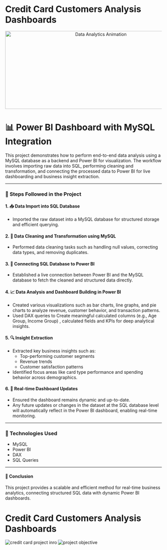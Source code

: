 
 # Credit Card Customers Analysis Dashboards

<div align="center">
<img src="https://i.pinimg.com/originals/fc/71/63/fc71635c7f1b09ed30413f59bb749582.gif" alt="Data Analytics Animation" width="600" height="250"/>
</div>

# 📊 Power BI Dashboard with MySQL Integration

This project demonstrates how to perform end-to-end data analysis using a MySQL database as a backend and Power BI for visualization. The workflow involves importing raw data into SQL, performing cleaning and transformation, and connecting the processed data to Power BI for live dashboarding and business insight extraction.

---

### 🚀 Steps Followed in the Project

#### 1. 📥 Data Import into SQL Database
- Imported the raw dataset into a MySQL database for structured storage and efficient querying.

#### 2. 🧹 Data Cleaning and Transformation using MySQL
- Performed data cleaning tasks such as handling null values, correcting data types, and removing duplicates.


#### 3. 🔗 Connecting SQL Database to Power BI
- Established a live connection between Power BI and the MySQL database to fetch the cleaned and structured data directly.

#### 4. 📈 Data Analysis and Dashboard Building in Power BI
- Created various visualizations such as bar charts, line graphs, and pie charts to analyze revenue, customer behavior, and transaction patterns.
- Used DAX queries to  Create meaningful calculated columns (e.g., Age Group, Income Group) , calculated fields and KPIs for deep analytical insights.

#### 5. 🔍 Insight Extraction
- Extracted key business insights such as:
  - Top-performing customer segments
  - Revenue trends
  - Customer satisfaction patterns
- Identified focus areas like card type performance and spending behavior across demographics.

#### 6. 🔄 Real-time Dashboard Updates
- Ensured the dashboard remains dynamic and up-to-date.
- Any future updates or changes in the dataset at the SQL database level will automatically reflect in the Power BI dashboard, enabling real-time monitoring.

---

### 📁 Technologies Used
- MySQL
- Power BI
- DAX
- SQL Queries

---

#### 📌 Conclusion
This project provides a scalable and efficient method for real-time business analytics, connecting structured SQL data with dynamic Power BI dashboards.

 
 
 
 # Credit Card Customers Analysis Dashboards




![credit card project inro](https://github.com/user-attachments/assets/5a2fce31-cecf-4865-a532-783cbba72dd1) 
![project objective](https://github.com/user-attachments/assets/27fe5124-8c73-426a-a071-59ff28e51f38)
